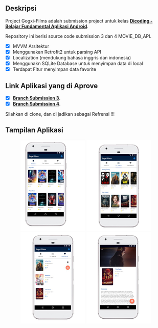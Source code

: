 ## Deskripsi
Project Gogxi-Films adalah submission project untuk kelas [__Dicoding - Belajar Fundamental Aplikasi Android__](https://www.dicoding.com/academies/14).

Repository ini berisi source code submission 3 dan 4 MOVIE_DB_API.

- [x] MVVM Arsitektur
- [x] Menggunakan Retrofit2 untuk parsing API
- [x] Localization (mendukung bahasa inggris dan indonesia)
- [x] Menggunakn SQLite Database untuk menyimpan data di local
- [x] Terdapat Fitur menyimpan data favorite

## Link Aplikasi yang di Aprove
- [x] [__Branch Submission 3__](https://github.com/Goggxi/Gogxi-Films/tree/submission-3).
- [x] [__Branch Submission 4__](https://github.com/Goggxi/Gogxi-Films/tree/submission-4-v3).

Silahkan di clone, dan di jadikan sebagai Refrensi !!!

## Tampilan Aplikasi
<p align="center">
  <img src="./screenshots/1.png" width="40%" alt="ss 1">
  <img src="./screenshots/2.png" width="40%" alt="ss 2">
  <img src="./screenshots/3.png" width="40%" alt="ss 3">
  <img src="./screenshots/4.png" width="40%" alt="ss 4">
</p>